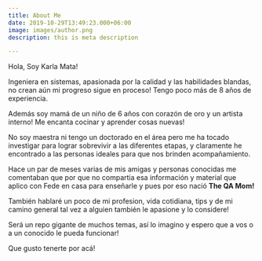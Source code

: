 ```yaml
---
title: About Me
date: 2019-10-29T13:49:23.000+06:00
image: images/author.png
description: this is meta description

---
```

Hola, Soy Karla Mata!

Ingeniera en sistemas, apasionada por la calidad y las habilidades blandas, no crean aún mi progreso sigue en proceso! Tengo poco más de 8 años de experiencia.

Además soy mamá de un niño de 6 años con corazón de oro y un artista interno! Me encanta cocinar y aprender cosas nuevas! 

No soy maestra ni tengo un doctorado en el área pero me ha tocado investigar para lograr sobrevivir a las diferentes etapas, y claramente he encontrado a las personas ideales para que nos brinden acompañamiento.

Hace un par de meses varias de mis amigas y personas conocidas me comentaban que por que no compartia esa información y material que aplico con Fede en casa para enseñarle y pues por eso nació **The QA Mom!**

También hablaré un poco de mi profesion, vida cotidiana, tips y de mi camino general tal vez a alguien también le apasione y lo considere!

Será un repo gigante de muchos temas, así lo imagino y espero que a vos o a un conocido le pueda funcionar! 

Que gusto tenerte por acá!